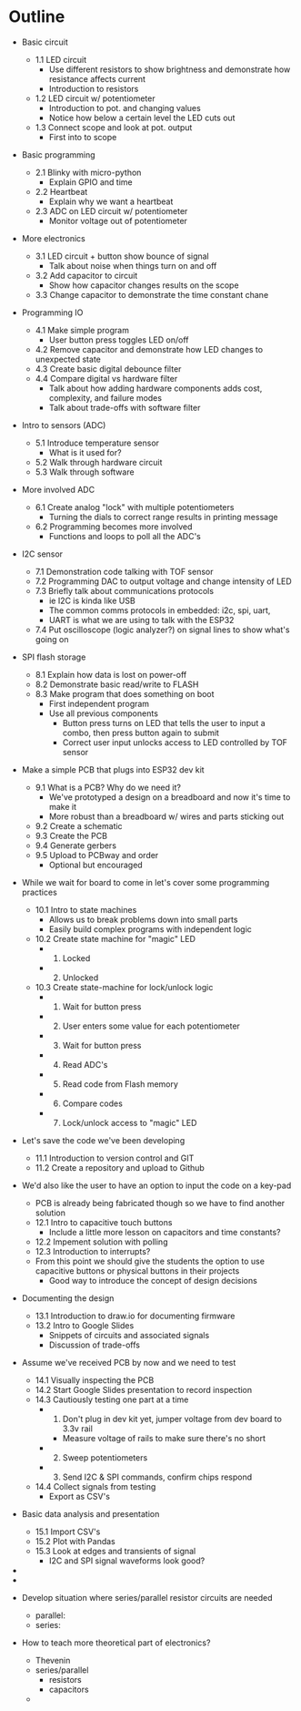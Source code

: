 # Outline

- Basic circuit
  - 1.1 LED circuit
    - Use different resistors to show brightness and demonstrate how resistance affects current
    - Introduction to resistors
  - 1.2 LED circuit w/ potentiometer
    - Introduction to pot. and changing values
    - Notice how below a certain level the LED cuts out
  - 1.3 Connect scope and look at pot. output
    - First into to scope
- Basic programming
  - 2.1 Blinky with micro-python
    - Explain GPIO and time
  - 2.2 Heartbeat
    - Explain why we want a heartbeat
  - 2.3 ADC on LED circuit w/ potentiometer
    - Monitor voltage out of potentiometer
- More electronics
  - 3.1 LED circuit + button show bounce of signal
    - Talk about noise when things turn on and off
  - 3.2 Add capacitor to circuit
    - Show how capacitor changes results on the scope
  - 3.3 Change capacitor to demonstrate the time constant chane
- Programming IO
  - 4.1 Make simple program
    - User button press toggles LED on/off
  - 4.2 Remove capacitor and demonstrate how LED changes to unexpected state
  - 4.3 Create basic digital debounce filter
  - 4.4 Compare digital vs hardware filter
    - Talk about how adding hardware components adds cost, complexity, and failure modes
    - Talk about trade-offs with software filter
- Intro to sensors (ADC)
  - 5.1 Introduce temperature sensor
    - What is it used for?  
  - 5.2 Walk through hardware circuit
  - 5.3 Walk through software
- More involved ADC
  - 6.1 Create analog "lock" with multiple potentiometers
    - Turning the dials to correct range results in printing message
  - 6.2 Programming becomes more involved
    - Functions and loops to poll all the ADC's
- I2C sensor
  - 7.1 Demonstration code talking with TOF sensor
  - 7.2 Programming DAC to output voltage and change intensity of LED
  - 7.3 Briefly talk about communications protocols
    - ie I2C is kinda like USB
    - The common comms protocols in embedded: i2c, spi, uart, 
    - UART is what we are using to talk with the ESP32
  - 7.4 Put oscilloscope (logic analyzer?) on signal lines to show what's going on
- SPI flash storage
  - 8.1 Explain how data is lost on power-off
  - 8.2 Demonstrate basic read/write to FLASH
  - 8.3 Make program that does something on boot
    - First independent program
    - Use all previous components
      - Button press turns on LED that tells the user to input a combo, then press button again to submit
      - Correct user input unlocks access to LED controlled by TOF sensor
- Make a simple PCB that plugs into ESP32 dev kit
  - 9.1 What is a PCB?  Why do we need it?
    - We've prototyped a design on a breadboard and now it's time to make it
    - More robust than a breadboard w/ wires and parts sticking out
  - 9.2 Create a schematic
  - 9.3 Create the PCB
  - 9.4 Generate gerbers
  - 9.5 Upload to PCBway and order
    - Optional but encouraged
- While we wait for board to come in let's cover some programming practices
  - 10.1 Intro to state machines
    - Allows us to break problems down into small parts
    - Easily build complex programs with independent logic
  - 10.2 Create state machine for "magic" LED
    - 1. Locked
    - 2. Unlocked
  - 10.3 Create state-machine for lock/unlock logic
    - 1. Wait for button press
    - 2. User enters some value for each potentiometer
    - 3. Wait for button press
    - 4. Read ADC's
    - 5. Read code from Flash memory
    - 6. Compare codes
    - 7. Lock/unlock access to "magic" LED
- Let's save the code we've been developing
  - 11.1 Introduction to version control and GIT
  - 11.2 Create a repository and upload to Github
- We'd also like the user to have an option to input the code on a key-pad
  - PCB is already being fabricated though so we have to find another solution
  - 12.1 Intro to capacitive touch buttons
    - Include a little more lesson on capacitors and time constants?
  - 12.2 Impement solution with polling
  - 12.3 Introduction to interrupts?
  - From this point we should give the students the option to use capacitive buttons or physical buttons in their projects
    - Good way to introduce the concept of design decisions
- Documenting the design
  - 13.1 Introduction to draw.io for documenting firmware
  - 13.2 Intro to Google Slides
    - Snippets of circuits and associated signals
    - Discussion of trade-offs
- Assume we've received PCB by now and we need to test
  - 14.1 Visually inspecting the PCB
  - 14.2 Start Google Slides presentation to record inspection
  - 14.3 Cautiously testing one part at a time
    - 1. Don't plug in dev kit yet, jumper voltage from dev board to 3.3v rail
      - Measure voltage of rails to make sure there's no short
    - 2. Sweep potentiometers
    - 3. Send I2C & SPI commands, confirm chips respond
  - 14.4 Collect signals from testing
    - Export as CSV's
- Basic data analysis and presentation
  - 15.1 Import CSV's
  - 15.2 Plot with Pandas
  - 15.3 Look at edges and transients of signal
    - I2C and SPI signal waveforms look good?
- 


- 
- Develop situation where series/parallel resistor circuits are needed
  - parallel:
  - series: 
- How to teach more theoretical part of electronics?
  - Thevenin
  - series/parallel
    - resistors
    - capacitors
  - 